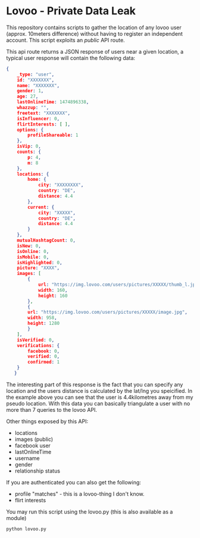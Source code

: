 # Lovoo - Private Data Leak

This repository contains scripts to gather the location of any lovoo user (approx. 10meters difference) without having
to register an independent account. This script exploits an *public* API route.

This api route returns a JSON response of users near a given location, a typical user response will contain
the following data:

```json
{
    _type: "user",
    id: "XXXXXXX",
    name: "XXXXXXX",
    gender: 1,
    age: 27,
    lastOnlineTime: 1474896338,
    whazzup: "",
    freetext: "XXXXXXX",
    isInfluencer: 0,
    flirtInterests: [ ],
    options: {
        profileShareable: 1
    },
    isVip: 0,
    counts: {
        p: 4,
        m: 8
    },
    locations: {
        home: {
            city: "XXXXXXXX",
            country: "DE",
            distance: 4.4
        },
        current: {
            city: "XXXXX",
            country: "DE",
            distance: 4.4
        }
    },
    mutualHashtagCount: 0,
    isNew: 0,
    isOnline: 0,
    isMobile: 0,
    isHighlighted: 0,
    picture: "XXXX",
    images: [
        {
            url: "https://img.lovoo.com/users/pictures/XXXXX/thumb_l.jpg",
            width: 160,
            height: 160
        },
        {
        url: "https://img.lovoo.com/users/pictures/XXXXX/image.jpg",
        width: 958,
        height: 1280
        }
    ],
    isVerified: 0,
    verifications: {
        facebook: 0,
        verified: 0,
        confirmed: 1
    }
   }
```

The interesting part of this response is the fact that you can specify any location and the users distance is calculated
by the lat/lng you speicified. In the example above you can see that the user is 4.4kilometres away from my pseudo
location. With this data you can basically triangulate a user with no more than 7 queries to the lovoo API.

Other things exposed by this API:
- locations
- images (public)
- facebook user
- lastOnlineTime
- username
- gender
- relationship status

If you are authenticated you can also get the following:
- profile "matches" - this is a lovoo-thing I don't know.
- flirt interests

You may run this script using the lovoo.py (this is also available as a module)

```
python lovoo.py
```